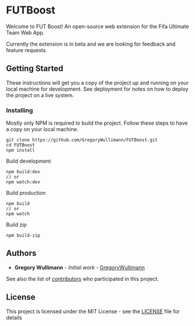 # FUTBoost

Welcome to FUT Boost! An open-source web extension for the Fifa Ultimate Team Web App.

Currently the extension is in beta and we are looking for feedback and feature requests.


## Getting Started

These instructions will get you a copy of the project up and running on your local machine for development. See deployment for notes on how to deploy the project on a live system.

### Installing

Mostly only NPM is required to build the project. Follow these steps to have a copy on your local machine.

```
git clone https://github.com/GregoryWullimann/FUTBoost.git
cd FUTBoost
npm install
```

Build development

```
npm build:dev
// or 
npm watch:dev
```

Build production

```
npm build
// or 
npm watch
```

Build zip

```
npm build-zip
```


## Authors

* **Gregory Wullimann** - *Initial work* - [GregoryWullimann](https://github.com/GregoryWullimann)

See also the list of [contributors](https://github.com/GregoryWullimann/FUTBoost/contributors) who participated in this project.

## License

This project is licensed under the MIT License - see the [LICENSE](LICENSE) file for details
